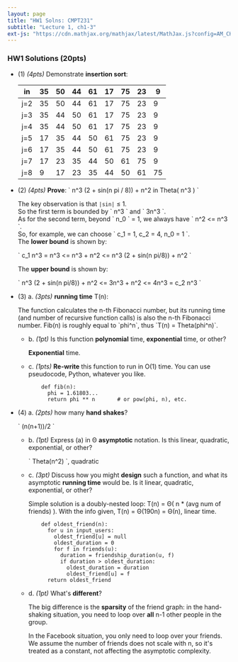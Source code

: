 ```yaml
---
layout: page
title: "HW1 Solns: CMPT231"
subtitle: "Lecture 1, ch1-3"
ext-js: "https://cdn.mathjax.org/mathjax/latest/MathJax.js?config=AM_CHTML"
---
```


### HW1 Solutions (20pts)

+ (1) *(4pts)* Demonstrate **insertion sort**:

  | in  | 35 | 50 | 44 | 61 | 17 | 75 | 23 |  9 |
  |-----|----|----|----|----|----|----|----|----|
  | j=2 | 35 | 50 | 44 | 61 | 17 | 75 | 23 |  9 |
  | j=3 | 35 | 44 | 50 | 61 | 17 | 75 | 23 |  9 |
  | j=4 | 35 | 44 | 50 | 61 | 17 | 75 | 23 |  9 |
  | j=5 | 17 | 35 | 44 | 50 | 61 | 75 | 23 |  9 |
  | j=6 | 17 | 35 | 44 | 50 | 61 | 75 | 23 |  9 |
  | j=7 | 17 | 23 | 35 | 44 | 50 | 61 | 75 |  9 |
  | j=8 |  9 | 17 | 23 | 35 | 44 | 50 | 61 | 75 |

+ (2) *(4pts)* **Prove**: \` n^3 (2 + sin(n pi / 8)) + n^2 in Theta( n^3 ) \`

  The key observation is that `|sin|` &le; 1. <br/>
  So the first term is bounded by \` n^3 \` and \` 3n^3 \`. <br/>
  As for the second term, beyond \` n_0 \` = 1, we always have \` n^2 <= n^3 \`. <br/>
  So, for example, we can choose \` c_1 = 1, c_2 = 4, n_0 = 1 \`. <br/>
  The **lower bound** is shown by:

  \` c_1 n^3 = n^3 <= n^3 + n^2 <= n^3 (2 + sin(n pi/8)) + n^2 \`

  The **upper bound** is shown by:

  \` n^3 (2 + sin(n pi/8)) + n^2 <= 3n^3 + n^2 <= 4n^3 = c_2 n^3 \`

+ (3) a. *(3pts)* **running time** T(n):

  The function calculates the n-th Fibonacci number, but its running time
  (and number of recursive function calls) is also the n-th Fibonacci number.
  Fib(n) is roughly equal to \`phi^n\`, thus \`T(n) = Theta(phi^n)\`.

  + b. *(1pt)* Is this function **polynomial** time, **exponential** time, or other?

    **Exponential** time.

  + c. *(1pts)* **Re-write** this function to run in O(1) time.
    You can use pseudocode, Python, whatever you like.

            def fib(n):
              phi = 1.61803...
              return phi ** n		# or pow(phi, n), etc.

+ (4) a. *(2pts)* how many **hand shakes**?

  \` (n(n+1))/2 \`

  + b. *(1pt)* Express (a) in &Theta; **asymptotic** notation.
    Is this linear, quadratic, exponential, or other?

    \` Theta(n^2) \`, quadratic

  + c. *(3pt)* Discuss how you might **design** such a function,
    and what its asymptotic **running time** would be.
    Is it linear, quadratic, exponential, or other?

    Simple solution is a doubly-nested loop:
    T(n) = &Theta;( n \* (avg num of friends) ).
    With the info given, T(n) = &Theta;(190n) = &Theta;(n), linear time.

            def oldest_friend(n):
              for u in input_users:
                oldest_friend[u] = null
                oldest_duration = 0
                for f in friends(u):
                  duration = friendship_duration(u, f)
                  if duration > oldest_duration:
                    oldest_duration = duration
                    oldest_friend[u] = f
              return oldest_friend

  + d. *(1pt)* What's **different**?

    The big difference is the **sparsity** of the friend graph:
    in the hand-shaking situation, you need to loop over **all** n-1
    other people in the group.

    In the Facebook situation, you only need to loop over your friends.
    We assume the number of friends does not scale with n, so it's
    treated as a constant, not affecting the asymptotic complexity.

